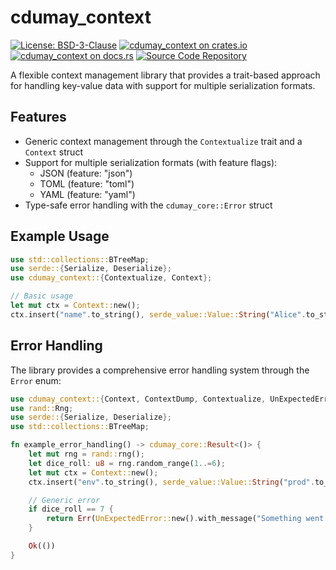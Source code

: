# cdumay_context

[![License: BSD-3-Clause](https://img.shields.io/badge/license-BSD--3--Clause-blue)](./LICENSE)
[![cdumay_context on crates.io](https://img.shields.io/crates/v/cdumay_context)](https://crates.io/crates/cdumay_context)
[![cdumay_context on docs.rs](https://docs.rs/cdumay_context/badge.svg)](https://docs.rs/cdumay_context)
[![Source Code Repository](https://img.shields.io/badge/Code-On%20GitHub-blue?logo=GitHub)](https://github.com/cdumay/cdumay_context)

A flexible context management library that provides a trait-based approach for handling
key-value data with support for multiple serialization formats.

## Features

- Generic context management through the `Contextualize` trait and a `Context` struct
- Support for multiple serialization formats (with feature flags):
  - JSON (feature: "json")
  - TOML (feature: "toml")
  - YAML (feature: "yaml")
- Type-safe error handling with the `cdumay_core::Error` struct

## Example Usage

```rust
use std::collections::BTreeMap;
use serde::{Serialize, Deserialize};
use cdumay_context::{Contextualize, Context};

// Basic usage
let mut ctx = Context::new();
ctx.insert("name".to_string(), serde_value::Value::String("Alice".to_string()));

```

## Error Handling

The library provides a comprehensive error handling system through the `Error` enum:

```rust
use cdumay_context::{Context, ContextDump, Contextualize, UnExpectedError};
use rand::Rng;
use serde::{Serialize, Deserialize};
use std::collections::BTreeMap;

fn example_error_handling() -> cdumay_core::Result<()> {
    let mut rng = rand::rng();
    let dice_roll: u8 = rng.random_range(1..=6);
    let mut ctx = Context::new();
    ctx.insert("env".to_string(), serde_value::Value::String("prod".to_string()));

    // Generic error
    if dice_roll == 7 {
        return Err(UnExpectedError::new().with_message("Something went wrong".to_string()).with_details(ctx.dump()).into());
    }

    Ok(())
}
```
